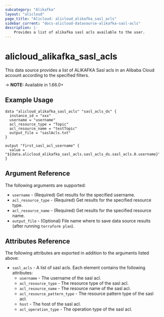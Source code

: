 ```yaml
---
subcategory: "Alikafka"
layout: "alicloud"
page_title: "Alicloud: alicloud_alikafka_sasl_acls"
sidebar_current: "docs-alicloud-datasource-alikafka-sasl-acls"
description: |-
    Provides a list of alikafka sasl acls available to the user.
---
```


# alicloud\_alikafka\_sasl\_acls

This data source provides a list of ALIKAFKA Sasl acls in an Alibaba Cloud account according to the specified filters.

-> **NOTE:** Available in 1.66.0+

## Example Usage

```
data "alicloud_alikafka_sasl_acls" "sasl_acls_ds" {
  instance_id = "xxx"
  username = "username"
  acl_resource_type = "Topic"
  acl_resource_name = "testTopic"
  output_file = "saslAcls.txt"
}

output "first_sasl_acl_username" {
  value = "${data.alicloud_alikafka_sasl_acls.sasl_acls_ds.sasl_acls.0.username}"
}
```

## Argument Reference

The following arguments are supported:

* `username` - (Required) Get results for the specified username. 
* `acl_resource_type` - (Required) Get results for the specified resource type. 
* `acl_resource_name` - (Required) Get results for the specified resource name. 
* `output_file` - (Optional) File name where to save data source results (after running `terraform plan`).

## Attributes Reference

The following attributes are exported in addition to the arguments listed above:

* `sasl_acls` - A list of sasl acls. Each element contains the following attributes:
  * `username` - The username of the sasl acl.
  * `acl_resource_type` - The resource type of the sasl acl.
  * `acl_resource_name` - The resource name of the sasl acl.
  * `acl_resource_pattern_type` - The resource pattern type of the sasl acl.
  * `host` - The host of the sasl acl.
  * `acl_operation_type` - The operation type of the sasl acl.